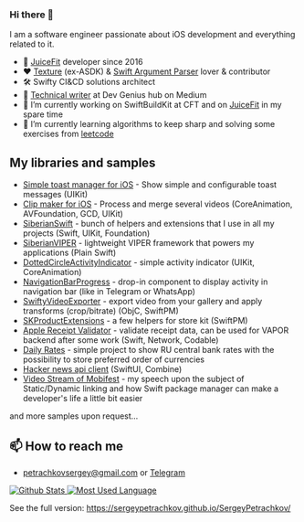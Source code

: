 ### Hi there 👋

I am a software engineer passionate about iOS development and everything related to it.

- 💪 [JuiceFit](https://apps.apple.com/us/app/juicefit/id1130889719) developer since 2016
- ❤️ [Texture](https://github.com/TextureGroup/Texture) (ex-ASDK) & [Swift Argument Parser](https://github.com/apple/swift-argument-parser) lover & contributor
- 🛠 Swifty CI&CD solutions architect
- 📝 [Technical writer](https://medium.com/@petrachkovsergey) at Dev Genius hub on Medium
- 🔭 I’m currently working on SwiftBuildKit at CFT and on [JuiceFit](https://apps.apple.com/us/app/juicefit/id1130889719) in my spare time
- 🌱 I’m currently learning algorithms to keep sharp and solving some exercises from [leetcode](https://leetcode.com/petrachkovsergey/)

## My libraries and samples

- [Simple toast manager for iOS](https://github.com/SergeyPetrachkov/JuicyToast) - Show simple and configurable toast messages (UIKit)
- [Clip maker for iOS](https://github.com/SergeyPetrachkov/JuiceClipMaker) - Process and merge several videos (CoreAnimation, AVFoundation, GCD, UIKit)
- [SiberianSwift](https://github.com/SergeyPetrachkov/SiberianSwift) - bunch of helpers and extensions that I use in all my projects (Swift, UIKit, Foundation)
- [SiberianVIPER](https://github.com/SergeyPetrachkov/SiberianVIPER) - lightweight VIPER framework that powers my applications (Plain Swift)
- [DottedCircleActivityIndicator](https://github.com/SergeyPetrachkov/DottedCircleActivityIndicator) - simple activity indicator (UIKit, CoreAnimation)
- [NavigationBarProgress](https://github.com/SergeyPetrachkov/NavigationBarProgress) - drop-in component to display activity in navigation bar (like in Telegram or WhatsApp)
- [SwiftyVideoExporter](https://github.com/SergeyPetrachkov/SwiftyVideoExporter) - export video from your gallery and apply transforms (crop/bitrate) (ObjC, SwiftPM)
- [SKProductExtensions](https://github.com/SergeyPetrachkov/SKProductExtensions) - a few helpers for store kit (SwiftPM)
- [Apple Receipt Validator](https://github.com/SergeyPetrachkov/AppleReceiptValidator) - validate receipt data, can be used for VAPOR backend after some work (Swift, Network, Codable)
- [Daily Rates](https://github.com/SergeyPetrachkov/DailyRatesRF) - simple project to show RU central bank rates with the possibility to store preferred order of currencies
- [Hacker news api client](https://github.com/SergeyPetrachkov/HackerNewsDemo) (SwiftUI, Combine)
- [Video Stream of Mobifest](https://www.youtube.com/watch?v=cA6vZWNvKvw&feature=youtu.be&ab_channel=videoCFT) - my speech upon the subject of Static/Dynamic linking and how Swift package manager can make a developer's life a little bit easier

and more samples upon request...


## 📫 How to reach me

- petrachkovsergey@gmail.com or [Telegram](https://t.me/petrachkovsergey)

<p align="left">
  <a href="https://github.com/SergeyPetrachkov">
     <img alt="Github Stats" src="https://github-readme-stats.vercel.app/api?username=SergeyPetrachkov&show_icons=true&hide_border=true&count_private=true" />
  </a>
  <a href="https://github.com/SergeyPetrachkov/">
     <img alt="Most Used Language" src="https://github-readme-stats.vercel.app/api/top-langs/?username=SergeyPetrachkov&hide_border=true&layout=compact" />
  </a>
</p>

See the full version: https://sergeypetrachkov.github.io/SergeyPetrachkov/
